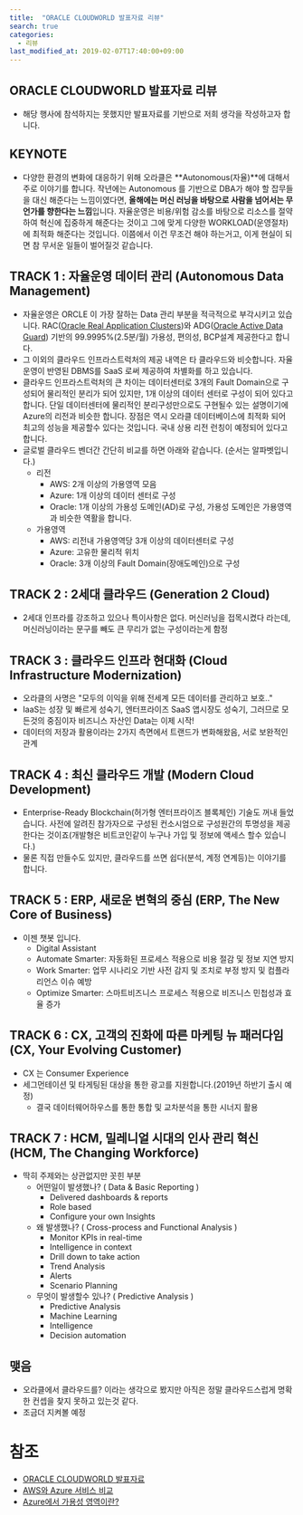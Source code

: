 ```yaml
---
title:  "ORACLE CLOUDWORLD 발표자료 리뷰"
search: true
categories: 
  - 리뷰
last_modified_at: 2019-02-07T17:40:00+09:00
---
```



## ORACLE CLOUDWORLD 발표자료 리뷰

* 해당 행사에 참석하지는 못했지만 발표자료를 기반으로 저희 생각을 작성하고자 합니다.

## KEYNOTE
* 다양한 환경의 변화에 대응하기 위해 오라클은 **Autonomous(자율)**에 대해서 주로 이야기를 합니다. 작년에는 Autonomous 를 기반으로 DBA가 해야 할 잡무들을 대신 해준다는 느낌이였다면, **올해에는 머신 러닝을 바탕으로 사람을 넘어서는 무언가를 향한다는 느낌**입니다. 자율운영은 비용/위험 감소를 바탕으로 리소스를 절약하여 혁신에 집중하게 해준다는 것이고 그에 맞게 다양한 WORKLOAD(운영절차)에 최적화 해준다는 것입니다. 이쯤에서 이건 무조건 해야 하는거고, 이게 현실이 되면 참 무서운 일들이 벌어질것 같습니다.

## TRACK 1 : 자율운영 데이터 관리 (Autonomous Data Management)

* 자율운영은 ORCLE 이 가장 잘하는 Data 관리 부분을 적극적으로 부각시키고 있습니다. RAC([Oracle Real Application Clusters](https://www.oracle.com/database/technologies/rac.html))와 ADG([Oracle Active Data Guard](https://www.oracle.com/database/technologies/high-availability/dataguard.html)) 기반의 99.9995%(2.5분/월) 가용성, 편의성, BCP설계 제공한다고 합니다.
* 그 이외의 클라우드 인프라스트럭처의 제공 내역은 타 클라우드와 비슷합니다. 자율운영이 반영된 DBMS를 SaaS 로써 제공하여 차별화를 하고 있습니다.
* 클라우드 인프라스트럭처의 큰 차이는 데이터센터로 3개의 Fault Domain으로 구성되어 물리적인 분리가 되어 있지만, 1개 이상의 데이터 센터로 구성이 되어 있다고 합니다. 단일 데이터센터에 물리적인 분리구성만으로도 구현될수 있는 설명이기에 Azure의 리전과 비슷한 합니다. 장점은 역시 오라클 데이터베이스에 최적화 되어 최고의 성능을 제공할수 있다는 것입니다. 국내 상용 리전 런칭이 예정되어 있다고 합니다. 
* 글로벌 클라우드 벤더간 간단히 비교를 하면 아래와 같습니다. (순서는 알파벳입니다.)
  * 리전
    * AWS: 2개 이상의 가용영역 모음
    * Azure: 1개 이상의 데이터 센터로 구성 
    * Oracle: 1개 이상의 가용성 도메인(AD)로 구성, 가용성 도메인은 가용영역과 비슷한 역활을 합니다.
  * 가용영역
    * AWS: 리전내 가용영역당 3개 이상의 데이터센터로 구성
    * Azure: 고유한 물리적 위치
    * Oracle: 3개 이상의 Fault Domain(장애도메인)으로 구성



## TRACK 2 : 2세대 클라우드 (Generation 2 Cloud)

* 2세대 인프라를 강조하고 있으나 특이사항은 없다. 머신러닝을 접목시켰다 라는데, 머신러닝이라는 문구를 빼도 큰 무리가 없는 구성이라는게 함정

## TRACK 3 : 클라우드 인프라 현대화 (Cloud Infrastructure Modernization)

* 오라클의 사명은 "모두의 이익을 위해 전세계 모든 데이터를 관리하고 보호.."
* IaaS는 성장 및 빠르게 성숙기, 엔터프라이즈 SaaS 앱시장도 성숙기, 그러므로 모든것의 중짐이자 비즈니스 자산인 Data는 이제 시작!
* 데이터의 저장과 활용이라는 2가지 측면에서 트랜드가 변화해왔음, 서로 보완적인 관계

## TRACK 4 : 최신 클라우드 개발 (Modern Cloud Development)

* Enterprise-Ready Blockchain(허가형 엔터프라이즈 블록체인) 기술도 꺼내 들었습니다. 사전에 알려진 참가자으로 구성된 컨소시엄으로 구성원간의 투명성을 제공한다는 것이죠(개발형은 비트코인같이 누구나 가입 및 정보에 액세스 할수 있습니다.)
* 물론 직접 만들수도 있지만, 클라우드를 쓰면 쉽다(분석, 계정 연계등)는 이야기를 합니다.

## TRACK 5 : ERP, 새로운 변혁의 중심 (ERP, The New Core of Business)

* 이젠 챗봇 입니다.
  * Digital Assistant
  * Automate Smarter: 자동화된 프로세스 적용으로 비용 절감 및 정보 지연 방지
  * Work Smarter: 업무 시나리오 기반 사전 감지 및 조치로 부정 방지 및 컴플라리언스 이슈 예방
  * Optimize Smarter: 스마트비즈니스 프로세스 적용으로 비즈니스 민첩성과 효율 증가

## TRACK 6 : CX, 고객의 진화에 따른 마케팅 뉴 패러다임 (CX, Your Evolving Customer)

* CX 는 Consumer Experience
* 세그먼테이션 및 타게팅된 대상을 통한 광고를 지원합니다.(2019년 하반기 출시 예정)
  * 결국 데이터웨어하우스를 통한 통합 및 교차분석을 통한 시너지 활용


## TRACK 7 : HCM, 밀레니얼 시대의 인사 관리 혁신 (HCM, The Changing Workforce)

* 딱히 주제와는 상관없지만 꼿힌 부분
  - 어떤일이 발생했나? ( Data & Basic Reporting )
    * Delivered dashboards & reports
    * Role based
    * Configure your own Insights
  - 왜 발생했나? ( Cross-process and Functional Analysis )
    * Monitor KPIs in real-time
    * Intelligence in context
    * Drill down to take action
    * Trend Analysis
    * Alerts
    * Scenario Planning
  - 무엇이 발생할수 있나? ( Predictive Analysis )
    * Predictive Analysis
    * Machine Learning
    * Intelligence
    * Decision automation

## 맺음

* 오라클에서 클라우드를? 이라는 생각으로 봤지만 아직은 정말 클라우드스럽게 명확한 컨셉을 찾지 못하고 있는것 같다.
* 조금더 지켜볼 예정


# 참조
  * [ORACLE CLOUDWORLD 발표자료](http://cloudworld.co.kr/down/)
  * [AWS와 Azure 서비스 비교](https://docs.microsoft.com/ko-kr/azure/architecture/aws-professional/services)
  * [Azure에서 가용성 영역이란?](https://docs.microsoft.com/ko-kr/azure/availability-zones/az-overview)
